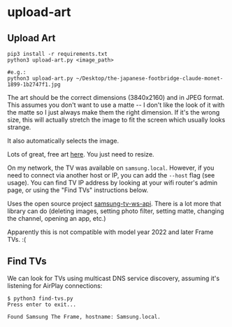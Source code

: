 # upload-art

## Upload Art

```
pip3 install -r requirements.txt
python3 upload-art.py <image_path>

#e.g.:
python3 upload-art.py ~/Desktop/the-japanese-footbridge-claude-monet-1899-1b2747f1.jpg
```

The art should be the correct dimensions (3840x2160) and in JPEG format. This assumes you don't want to use a matte -- I
don't like the look of it with the matte so I just always make them the right dimension. If it's the wrong size, this 
will actually stretch the image to fit the screen which usually looks strange.

It also automatically selects the image.

Lots of great, free art [here](https://useum.org/download-artworks). You just need to resize.

On my network, the TV was available on `samsung.local`. However, if you need to connect via another host or IP, you can 
add the `--host` flag (see usage). You can find TV IP address by looking at your wifi router's admin page, or using the
"Find TVs" instructions below.

Uses the open source project [samsung-tv-ws-api](https://github.com/xchwarze/samsung-tv-ws-api/). There is a lot more 
that library can do (deleting images, setting photo filter, setting matte, changing the channel, opening an app, etc.)

Apparently this is not compatible with model year 2022 and later Frame TVs. :( 

## Find TVs

We can look for TVs using multicast DNS service discovery, assuming it's listening for AirPlay connections:

```
$ python3 find-tvs.py
Press enter to exit...

Found Samsung The Frame, hostname: Samsung.local.
```
